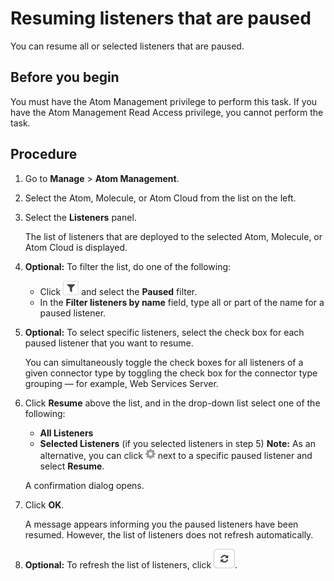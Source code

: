 # Resuming listeners that are paused

<head>
  <meta name="guidename" content="Integration"/>
  <meta name="context" content="GUID-4f25b304-9c9d-4037-afe2-4bba12d5879c"/>
</head>


You can resume all or selected listeners that are paused.

## Before you begin

You must have the Atom Management privilege to perform this task. If you have the Atom Management Read Access privilege, you cannot perform the task.

## Procedure

1.  Go to **Manage** \> **Atom Management**.

2.  Select the Atom, Molecule, or Atom Cloud from the list on the left.

3.  Select the **Listeners** panel.

    The list of listeners that are deployed to the selected Atom, Molecule, or Atom Cloud is displayed.

4.  **Optional:** To filter the list, do one of the following:

    -   Click ![Filter](../Images/main-ic-filter-gray_b6006570-dfb3-4bfc-8e9a-cf62c21b223a.jpg) and select the **Paused** filter.
    -   In the **Filter listeners by name** field, type all or part of the name for a paused listener.
5.  **Optional:** To select specific listeners, select the check box for each paused listener that you want to resume.

    You can simultaneously toggle the check boxes for all listeners of a given connector type by toggling the check box for the connector type grouping — for example, Web Services Server.

6.  Click **Resume** above the list, and in the drop-down list select one of the following:

    -   **All Listeners**
    -   **Selected Listeners** \(if you selected listeners in step 5\)
    **Note:** As an alternative, you can click ![Gear or Action](../Images/main-ic-gear-gray_54d864eb-b5de-4ee6-9b31-975dae0a5762.jpg) next to a specific paused listener and select **Resume**.

    A confirmation dialog opens.

7.  Click **OK**.

    A message appears informing you the paused listeners have been resumed. However, the list of listeners does not refresh automatically.

8. **Optional:** To refresh the list of listeners, click **![Refresh](../Images/main-bt-arrows-gray-curved-refresh_3793feaf-5057-4b6a-9bd8-c830f4292d40.jpg)**.